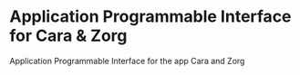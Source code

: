 # Application Programmable Interface for Cara & Zorg
Application Programmable Interface for the app Cara and Zorg
